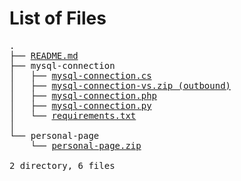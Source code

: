 # List of Files

<pre>
.  
├── <a href="README.md" download>README.md</a>  
├── mysql-connection
│   ├── <a href="mysql-connection/mysql-connection.cs" target="_blank" download>mysql-connection.cs</a>
│   ├── <a href="https://drive.google.com/file/d/1H0WFupu3RWrNZWW7SMifsBj2BEsHZbSP/view?usp=sharing" target="_blank">mysql-connection-vs.zip (outbound)</a>
│   ├── <a href="mysql-connection/mysql-connection.php" target="_blank" download>mysql-connection.php</a>
│   ├── <a href="mysql-connection/mysql-connection.py" target="_blank" download>mysql-connection.py</a>
│   └── <a href="mysql-connection/requirements.txt" target="_blank" download>requirements.txt</a>
│
└── personal-page
    └── <a href="personal-page/personal-page.zip" target="_blank" download>personal-page.zip</a>

2 directory, 6 files
</pre>